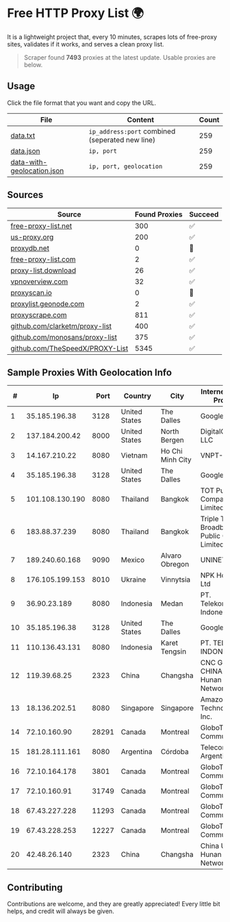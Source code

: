 
# Free HTTP Proxy List 🌍

It is a lightweight project that, every 10 minutes, scrapes lots of free-proxy sites, validates if it works, and serves a clean proxy list.


> Scraper found **7493** proxies at the latest update. Usable proxies are below.

## Usage

Click the file format that you want and copy the URL.


|File|Content|Count|
|----|-------|-----|
|[data.txt](https://raw.githubusercontent.com/themiralay/Proxy-List-World/master/data.txt)|`ip_address:port` combined (seperated new line)|259|
|[data.json](https://raw.githubusercontent.com/themiralay/Proxy-List-World/master/data.json)|`ip, port`|259|
|[data-with-geolocation.json](https://raw.githubusercontent.com/themiralay/Proxy-List-World/master/data-with-geolocation.json)|`ip, port, geolocation`|259|

## Sources

|Source|Found Proxies|Succeed|
|------|-------------|-------|
|[free-proxy-list.net](https://free-proxy-list.net)|300|✅|
|[us-proxy.org](https://www.us-proxy.org)|200|✅|
|[proxydb.net](http://proxydb.net)|0|🚫|
|[free-proxy-list.com](https://free-proxy-list.com/?page=&port=&type%5B%5D=http&type%5B%5D=https&up_time=0&search=Search)|2|✅|
|[proxy-list.download](https://www.proxy-list.download/HTTP)|26|✅|
|[vpnoverview.com](https://vpnoverview.com/privacy/anonymous-browsing/free-proxy-servers)|32|✅|
|[proxyscan.io](https://www.proxyscan.io)|0|🚫|
|[proxylist.geonode.com](https://proxylist.geonode.com/api/proxy-list?limit=300&page=1&sort_by=lastChecked&sort_type=desc&protocols=http,https)|2|✅|
|[proxyscrape.com](https://api.proxyscrape.com/v2/?request=displayproxies&protocol=http&timeout=10000&country=all&ssl=all&anonymity=all)|811|✅|
|[github.com/clarketm/proxy-list](https://raw.githubusercontent.com/clarketm/proxy-list/master/proxy-list-raw.txt)|400|✅|
|[github.com/monosans/proxy-list](https://raw.githubusercontent.com/monosans/proxy-list/main/proxies/http.txt)|375|✅|
|[github.com/TheSpeedX/PROXY-List](https://raw.githubusercontent.com/TheSpeedX/PROXY-List/master/http.txt)|5345|✅|


## Sample Proxies With Geolocation Info

|#|Ip|Port|Country|City|Internet Service Provider|
|-|--|----|-------|----|-------------------------|
|1|35.185.196.38|3128|United States|The Dalles|Google LLC|
|2|137.184.200.42|8000|United States|North Bergen|DigitalOcean, LLC|
|3|14.167.210.22|8080|Vietnam|Ho Chi Minh City|VNPT-VNNIC|
|4|35.185.196.38|3128|United States|The Dalles|Google LLC|
|5|101.108.130.190|8080|Thailand|Bangkok|TOT Public Company Limited|
|6|183.88.37.239|8080|Thailand|Bangkok|Triple T Broadband Public Company Limited|
|7|189.240.60.168|9090|Mexico|Alvaro Obregon|UNINET|
|8|176.105.199.153|8010|Ukraine|Vinnytsia|NPK Home-Net Ltd|
|9|36.90.23.189|8080|Indonesia|Medan|PT. Telekomunikasi Indonesia|
|10|35.185.196.38|3128|United States|The Dalles|Google LLC|
|11|110.136.43.131|8080|Indonesia|Karet Tengsin|PT. TELKOM INDONESIA|
|12|119.39.68.25|2323|China|Changsha|CNC Group CHINA169 Hunan Province Network|
|13|18.136.202.51|8080|Singapore|Singapore|Amazon Technologies Inc.|
|14|72.10.160.90|28291|Canada|Montreal|GloboTech Communications|
|15|181.28.111.161|8080|Argentina|Córdoba|Telecom Argentina S.A|
|16|72.10.164.178|3801|Canada|Montreal|GloboTech Communications|
|17|72.10.160.91|31749|Canada|Montreal|GloboTech Communications|
|18|67.43.227.228|11293|Canada|Montreal|GloboTech Communications|
|19|67.43.228.253|12227|Canada|Montreal|GloboTech Communications|
|20|42.48.26.140|2323|China|Changsha|China Unicom Hunan Province Network|



## Contributing

Contributions are welcome, and they are greatly appreciated! Every
little bit helps, and credit will always be given.

